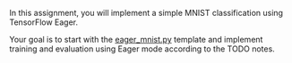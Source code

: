 In this assignment, you will implement a simple MNIST classification using
TensorFlow Eager.

Your goal is to start with the
[eager_mnist.py](https://github.com/ufal/npfl114/tree/master/labs/13/eager_mnist.py)
template and implement training and evaluation using Eager mode according
to the TODO notes.
